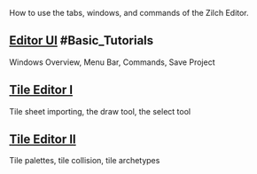 How to use the tabs, windows, and commands of the Zilch Editor.

 ## [Editor UI](https://github.com/ZilchEngine/ZilchDocs/blob/master/zilch_editor_documentation/tutorials/editor/editorui.md) #Basic_Tutorials
Windows Overview, Menu Bar, Commands, Save Project

 ## [Tile Editor I](https://github.com/ZilchEngine/ZilchDocs/blob/master/zilch_editor_documentation/tutorials/editor/tile_editor.md)
Tile sheet importing, the draw tool, the select tool

 ## [Tile Editor II](https://github.com/ZilchEngine/ZilchDocs/blob/master/zilch_editor_documentation/tutorials/editor/tile_editor_ii.md)
Tile palettes, tile collision, tile archetypes 

 